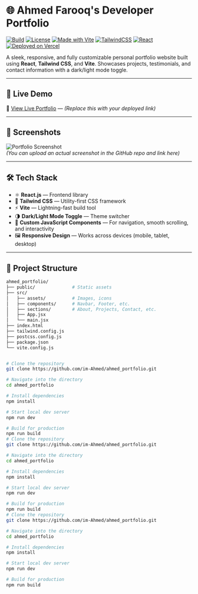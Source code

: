 # 🌐 Ahmed Farooq's Developer Portfolio

[![Build](https://img.shields.io/badge/build-passing-brightgreen)](https://vercel.com)
[![License](https://img.shields.io/badge/license-MIT-blue.svg)](#license)
[![Made with Vite](https://img.shields.io/badge/Vite-%5EVite%20Build-orange?logo=vite)](https://vitejs.dev/)
[![TailwindCSS](https://img.shields.io/badge/styled%20with-TailwindCSS-38bdf8?logo=tailwindcss)](https://tailwindcss.com/)
[![React](https://img.shields.io/badge/React-%5E18.0.0-blue?logo=react)](https://reactjs.org/)
[![Deployed on Vercel](https://img.shields.io/badge/Deployed-Vercel-black?logo=vercel)](https://vercel.com/)

A sleek, responsive, and fully customizable personal portfolio website built using **React**, **Tailwind CSS**, and **Vite**. Showcases projects, testimonials, and contact information with a dark/light mode toggle.

---

## 🚀 Live Demo

🔗 [View Live Portfolio](https://ahmed-portfolio-wi3a.vercel.app/) — *(Replace this with your deployed link)*

---

## 📸 Screenshots

![Portfolio Screenshot](https://user-images.githubusercontent.com/your-user-id/your-image.png)  
*(You can upload an actual screenshot in the GitHub repo and link here)*

---

## 🛠️ Tech Stack

- ⚛️ **React.js** — Frontend library
- 💨 **Tailwind CSS** — Utility-first CSS framework
- ⚡ **Vite** — Lightning-fast build tool
- 🌗 **Dark/Light Mode Toggle** — Theme switcher
- 🧩 **Custom JavaScript Components** — For navigation, smooth scrolling, and interactivity
- 🖼️ **Responsive Design** — Works across devices (mobile, tablet, desktop)

---

## 📁 Project Structure

```bash
ahmed_portfolio/
├── public/              # Static assets
├── src/
│   ├── assets/          # Images, icons
│   ├── components/      # Navbar, Footer, etc.
│   ├── sections/        # About, Projects, Contact, etc.
│   ├── App.jsx
│   └── main.jsx
├── index.html
├── tailwind.config.js
├── postcss.config.js
├── package.json
└── vite.config.js


# Clone the repository
git clone https://github.com/im-Ahmed/ahmed_portfolio.git

# Navigate into the directory
cd ahmed_portfolio

# Install dependencies
npm install

# Start local dev server
npm run dev

# Build for production
npm run build
# Clone the repository
git clone https://github.com/im-Ahmed/ahmed_portfolio.git

# Navigate into the directory
cd ahmed_portfolio

# Install dependencies
npm install

# Start local dev server
npm run dev

# Build for production
npm run build
# Clone the repository
git clone https://github.com/im-Ahmed/ahmed_portfolio.git

# Navigate into the directory
cd ahmed_portfolio

# Install dependencies
npm install

# Start local dev server
npm run dev

# Build for production
npm run build
